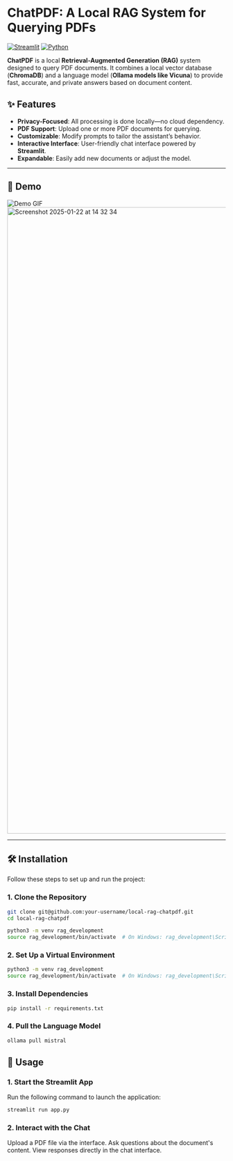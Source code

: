 # ChatPDF: A Local RAG System for Querying PDFs

[![Streamlit](https://img.shields.io/badge/Streamlit-v1.0-brightgreen)](https://streamlit.io/)
[![Python](https://img.shields.io/badge/Python-3.9%2B-orange)](https://www.python.org/)

**ChatPDF** is a local **Retrieval-Augmented Generation (RAG)** system designed to query PDF documents. It combines a local vector database (**ChromaDB**) and a language model (**Ollama models like Vicuna**) to provide fast, accurate, and private answers based on document content.

## ✨ Features
- **Privacy-Focused**: All processing is done locally—no cloud dependency.
- **PDF Support**: Upload one or more PDF documents for querying.
- **Customizable**: Modify prompts to tailor the assistant’s behavior.
- **Interactive Interface**: User-friendly chat interface powered by **Streamlit**.
- **Expandable**: Easily add new documents or adjust the model.

---

## 📸 Demo
![Demo GIF](docs/demo.gif)
<img width="1440" alt="Screenshot 2025-01-22 at 14 32 34" src="https://github.com/user-attachments/assets/358cbd9e-ab95-4265-b470-2391e082a6dc" />


---

## 🛠 Installation

Follow these steps to set up and run the project:

### 1. Clone the Repository
```bash
git clone git@github.com:your-username/local-rag-chatpdf.git
cd local-rag-chatpdf

python3 -m venv rag_development
source rag_development/bin/activate  # On Windows: rag_development\Scripts\activate
```
 

### 2. Set Up a Virtual Environment
```bash
python3 -m venv rag_development
source rag_development/bin/activate  # On Windows: rag_development\Scripts\activate
```

### 3. Install Dependencies
```bash
pip install -r requirements.txt
```

### 4. Pull the Language Model
```bash
ollama pull mistral
```

## 🚀 Usage
### 1. Start the Streamlit App

Run the following command to launch the application:
```bash
streamlit run app.py
```

### 2.  Interact with the Chat
Upload a PDF file via the interface.
Ask questions about the document's content.
View responses directly in the chat interface.